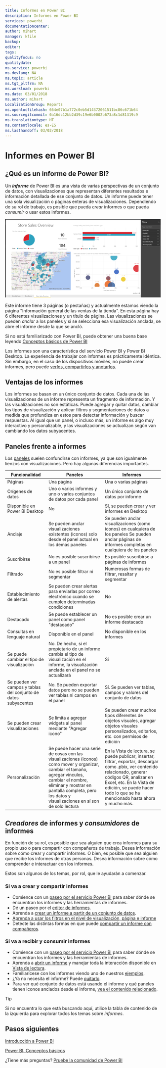 ```yaml
---
title: Informes en Power BI
description: Informes en Power BI
services: powerbi
documentationcenter: 
author: mihart
manager: kfile
backup: 
editor: 
tags: 
qualityfocus: no
qualitydate: 
ms.service: powerbi
ms.devlang: NA
ms.topic: article
ms.tgt_pltfrm: NA
ms.workload: powerbi
ms.date: 03/01/2018
ms.author: mihart
LocalizationGroup: Reports
ms.openlocfilehash: 664e07b1a772c0eb5d14372061511bc86c671b64
ms.sourcegitcommit: 0a16dc12bb2d39c19e6b0002b673a8c1d81319c9
ms.translationtype: HT
ms.contentlocale: es-ES
ms.lasthandoff: 03/02/2018
---
```

# <a name="reports-in-power-bi"></a>Informes en Power BI
## <a name="what-is-a-power-bi-report"></a>¿Qué es un informe de Power BI?
Un ***informe*** de Power BI es una vista de varias perspectivas de un conjunto de datos, con visualizaciones que representan diferentes resultados e información detallada de ese conjunto de datos.  Un informe puede tener una sola visualización o páginas enteras de visualizaciones. Dependiendo de su rol de trabajo, es posible que pueda *crear* informes o que pueda *consumir* o usar estos informes.

![Página del informe](media/service-reports/reportview.png)

Este informe tiene 3 páginas (o pestañas) y actualmente estamos viendo la página "Información general de las ventas de la tienda". En esta página hay 6 diferentes visualizaciones y un título de página. Las visualizaciones se pueden *anclar* a los paneles y si se selecciona esa visualización anclada, se abre el informe desde la que se ancló.

Si no está familiarizado con Power BI, puede obtener una buena base leyendo [Conceptos básicos de Power BI](service-basic-concepts.md)

Los informes son una característica del servicio Power BI y Power BI Desktop. La experiencia de trabajar con informes es prácticamente idéntica. Sin embargo, en el caso de los dispositivos móviles, no puede crear informes, pero puede [verlos, compartirlos y anotarlos](mobile-reports-in-the-mobile-apps.md).

## <a name="advantages-of-reports"></a>Ventajas de los informes
Los informes se basan en un único conjunto de datos. Cada una de las visualizaciones de un informe representa un fragmento de información. Y las visualizaciones no son estáticas. Puede agregar y quitar datos, cambiar los tipos de visualización y aplicar filtros y segmentaciones de datos a medida que profundiza en estos para detectar información y buscar respuestas. Al igual que un panel, o incluso más, un informe es algo muy interactivo y personalizable, y las visualizaciones se actualizan según van cambiando los datos subyacentes.

## <a name="dashboards-versus-reports"></a>Paneles frente a informes
Los [paneles](service-dashboards.md) suelen confundirse con informes, ya que son igualmente lienzos con visualizaciones. Pero hay algunas diferencias importantes.  

| **Funcionalidad** | **Paneles** | **Informes** |
| --- | --- | --- |
| Páginas |Una página |Una o varias páginas |
| Orígenes de datos |Uno o varios informes y uno o varios conjuntos de datos por cada panel |Un único conjunto de datos por informe |
| Disponible en Power BI Desktop |No |Sí, se pueden crear y ver informes en Desktop |
| Anclaje |Se pueden anclar visualizaciones existentes (iconos) solo desde el panel actual en los demás paneles |Se pueden anclar visualizaciones (como iconos) en cualquiera de los paneles Se pueden anclar páginas de informes completas en cualquiera de los paneles |
| Suscribirse |No es posible suscribirse a un panel |Es posible suscribirse a páginas de informes |
| Filtrado |No es posible filtrar ni segmentar |Numerosas formas de filtrar, resaltar y segmentar |
| Establecimiento de alertas |Se pueden crear alertas para enviarlas por correo electrónico cuando se cumplen determinadas condiciones |No |
| Destacado |Se puede establecer un panel como panel "destacado" |No es posible crear un informe destacado |
| Consultas en lenguaje natural |Disponible en el panel |No disponible en los informes |
| Se puede cambiar el tipo de visualización |No. De hecho, si el propietario de un informe cambia el tipo de visualización en el informe, la visualización anclada en el panel no se actualizará |Sí |
| Se pueden ver campos y tablas del conjunto de datos subyacentes |No. Se pueden exportar datos pero no se pueden ver tablas ni campos en el panel |Sí. Se pueden ver tablas, campos y valores del conjunto de datos |
| Se pueden crear visualizaciones |Se limita a agregar widgets al panel mediante "Agregar icono" |Se pueden crear muchos tipos diferentes de objetos visuales, agregar objetos visuales personalizados, editarlos, etc. con permisos de edición |
| Personalización |Se puede hacer una serie de cosas con las visualizaciones (iconos) como mover y organizar, cambiar el tamaño, agregar vínculos, cambiar el nombre, eliminar y mostrar en pantalla completa, pero los datos y visualizaciones en sí son de solo lectura |En la Vista de lectura, se puede publicar, insertar, filtrar, exportar, descargar como .pbix, ver contenido relacionado, generar códigos QR, analizar en Excel, etc.  En la Vista de edición, se puede hacer todo lo que se ha mencionado hasta ahora y mucho más. |

## <a name="report-creators-and-report-consumers"></a>***Creadores*** de informes y ***consumidores*** de informes
En función de su rol, es posible que sea alguien que crea informes para su propio uso o para compartir con compañeros de trabajo. Desea información sobre cómo crear y compartir informes. O bien, es posible que sea alguien que recibe los informes de otras personas. Desea información sobre cómo comprender e interactuar con los informes.

Estos son algunos de los temas, por rol, que le ayudarán a comenzar.

### <a name="if-you-will-be-creating-and-sharing-reports"></a>Si va a crear y compartir informes
* Comience con un [paseo por el servicio Power BI](service-basic-concepts.md) para saber dónde se encuentran los informes y las herramientas de informes.
* Dé un paseo por el [editor de informes](service-the-report-editor-take-a-tour.md).
* Aprenda a [crear un informe a partir de un conjunto de datos](service-report-create-new.md).
* [Aprenda a usar los filtros en el nivel de visualización, página e informe](power-bi-how-to-report-filter.md)
* Detecte las distintas formas en que puede [compartir un informe con compañeros](service-share-dashboards.md).

### <a name="if-you-will-be-receiving-and-consuming-reports"></a>Si va a recibir y consumir informes
* Comience con un [paseo por el servicio Power BI](service-basic-concepts.md) para saber dónde se encuentran los informes y las herramientas de informes.
* Aprenda a [abrir un informe](service-report-open.md) y manejar toda la interacción disponible en [Vista de lectura](service-reading-view-and-editing-view.md).
* Familiarícese con los informes viendo uno de nuestros [ejemplos](sample-tutorial-connect-to-the-samples.md).  
* ¿Ya no necesita el informe? Puede [quitarlo](service-delete.md).
* Para ver qué conjunto de datos está usando el informe y qué paneles tienen iconos anclados desde el informe, [vea el contenido relacionado](service-related-content.md).

> [!TIP]
> Si no encuentra lo que está buscando aquí, utilice la tabla de contenido de la izquierda para explorar todos los temas sobre *informes*.
> 
> 

## <a name="next-steps"></a>Pasos siguientes
[Introducción a Power BI](service-get-started.md) 

[Power BI: Conceptos básicos](service-basic-concepts.md)

¿Tiene más preguntas? [Pruebe la comunidad de Power BI](http://community.powerbi.com/)

